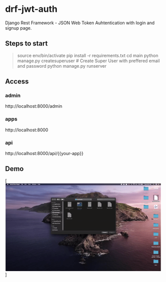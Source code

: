 # drf-jwt-auth
Django Rest Framework - JSON Web Token Auhtentication with login and signup page.


## Steps to start

> source env/bin/activate
> pip install -r requirements.txt
> cd main
> python manage.py createsuperuser # Create Super User with preffered email and password
> python manage.py runserver


## Access

### admin
http://localhost:8000/admin

### apps
http://localhost:8000

### api
http://localhost:8000/api/{{your-app}}

## Demo

[![Watch the video](./demo.gif)]

